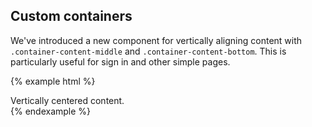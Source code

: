 ## Custom containers

We've introduced a new component for vertically aligning content with `.container-content-middle` and `.container-content-bottom`. This is particularly useful for sign in and other simple pages.

{% example html %}
<div class="container-fill-height">
  <div class="container-content-middle">
    Vertically centered content.
  </div>
</div>
{% endexample %}
